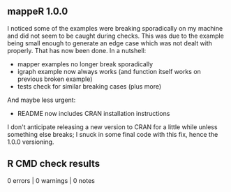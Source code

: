 ## mappeR 1.0.0

I noticed some of the examples were breaking sporadically on my machine and did not seem to be caught during checks. This was due to the example being small enough to generate an edge case which was not dealt with properly. That has now been done. In a nutshell:

* mapper examples no longer break sporadically
* igraph example now always works (and function itself works on previous broken example)
* tests check for similar breaking cases (plus more)

And maybe less urgent:

* README now includes CRAN installation instructions

I don't anticipate releasing a new version to CRAN for a little while unless something else breaks; I snuck in some final code with this fix, hence the 1.0.0 versioning.

## R CMD check results

0 errors \| 0 warnings \| 0 notes
